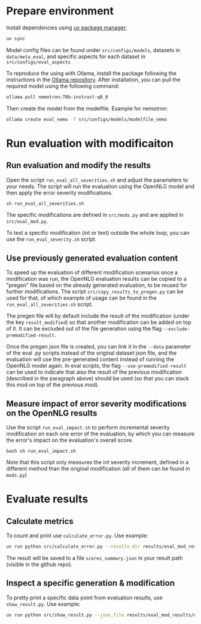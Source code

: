 
# Prepare environment

Install dependencies using [uv package manager](https://docs.astral.sh/uv/getting-started/installation/):
```sh
uv sync
```

Model config files can be found under `src/configs/models`, datasets in `data/meta_eval`, and specific aspects for each dataset in `src/configs/eval_aspects`

To reproduce the using with Ollama, install the package following the instructions in the [Ollama repository](https://github.com/ollama/ollama). After installation, you can pull the required model using the following command:

```sh
ollama pull nemotron:70b-instruct-q8_0
```
Then create the model from the modelfile. Example for nemotron:
```sh
ollama create eval_nemo -f src/configs/models/modelfile_nemo
```

# Run evaluation with modificaiton

## Run evaluation and modify the results

Open the script `run_eval_all_severities.sh` and adjust the parameters to your needs. The script will run the evaluation using the OpenNLG model and then apply the error severity modifications.

```bash
sh run_eval_all_severities.sh
```

The specific modifications are defined in `src/mods.py` and are applied in `src/eval_mod.py`. 

To test a specific modification (int or text) outside the whole loop, you can use the `run_eval_severity.sh` script.

## Use previously generated evaluation content

To speed up the evaluation of different modification scenarios once a modification was run, the OpenNLG evaluation results can be copied to a "pregen" file based on the already generated evaluation, to be reused for further modifications. The script `src/copy_results_to_pregen.py` can be used for that, of which example of usage can be found in the `run_eval_all_severities.sh` script.

The pregen file will by default include the result of the modification (under the key `result_modified`) so that another modification can be added on top of it. It can be excluded out of the file generation using the flag `--exclude-premodified-result`.

Once the pregen json file is created, you can link it in the `--data` parameter of the eval .py scripts instead of the original dataset json file, and the evaluation will use the pre-generated content instead of running the OpenNLG model again. In eval scripts, the flag `--use-premodified-result` can be used to indicate that also the result of the previous modification (described in the paragraph above) should be used (so that you can stack this mod on top of the previous mod).

## Measure impact of error severity modifications on the OpenNLG results

Use the script `run_eval_impact.sh` to perform incremental severity modification on each one error of the evaluation, by which you can measure the error's impact on the evaluation's overall score.

``bash
sh run_eval_impact.sh
``

Note that this script only measures the int severity increment, defined in a different method than the original modification (all of them can be found in `mods.py`)

# Evaluate results

## Calculate metrics

To count and print use `calculate_error.py`. Use example:
```sh
uv run python src/calculate_error.py --results-dir results/eval_mod_results/qags/factual_consistency/eval_nemo_textsev1
```

The result will be saved to a file `scores_summary.json` in your result path (visible in the github repo).

## Inspect a specific generation & modification

To pretty print a specific data point from evaluation results, use `show_result.py`. Use example:
```sh
uv run python src/show_result.py --json_file results/eval_mod_results/eval_nemo_textsev1/cnndm-79.json
```